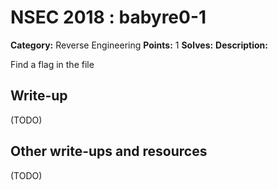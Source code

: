 # NSEC 2018 : babyre0-1

**Category:** Reverse Engineering
**Points:** 1
**Solves:**
**Description:**

Find a flag in the file

## Write-up

(TODO)

## Other write-ups and resources

(TODO)